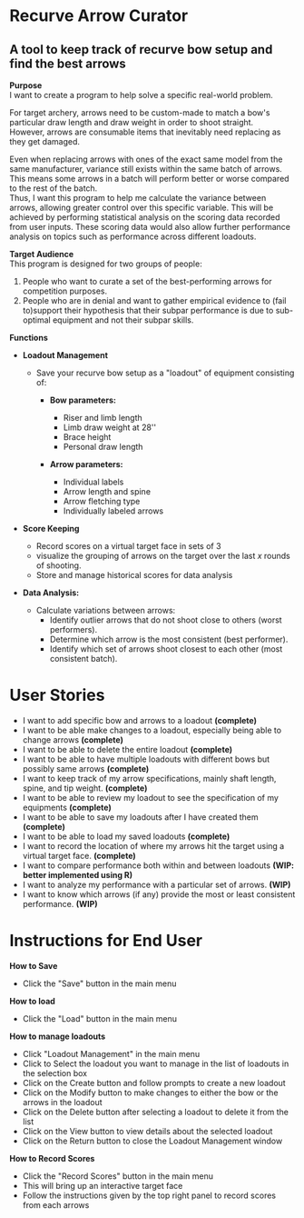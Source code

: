 # Recurve Arrow Curator

## A tool to keep track of recurve bow setup and find the best arrows

**Purpose**  
I want to create a program to help solve a specific real-world problem.

For target archery, arrows need to be custom-made to match a bow's particular draw length and draw weight in order to shoot straight.  
However, arrows are consumable items that inevitably need replacing as they get damaged.

Even when replacing arrows with ones of the exact same model from the same manufacturer, variance still exists within the same batch of arrows. This means some arrows in a batch will perform better or worse compared to the rest of the batch.  
Thus, I want this program to help me calculate the variance between arrows, allowing greater control over this specific variable.
This will be achieved by performing statistical analysis on the scoring data recorded from user inputs. These scoring data would also allow further performance analysis on topics such as performance across different loadouts. 


**Target Audience**  
This program is designed for two groups of people:

1. People who want to curate a set of the best-performing arrows for competition purposes.  
2. People who are in denial and want to gather empirical evidence to (fail to)support their hypothesis that their subpar performance is due to sub-optimal equipment and not their subpar skills. 

**Functions**  
- **Loadout Management**
    - Save your recurve bow setup as a "loadout" of equipment consisting of:

        - **Bow parameters:**
            - Riser and limb length
            - Limb draw weight at 28''
            - Brace height
             - Personal draw length

        - **Arrow parameters:**
          - Individual labels
          - Arrow length and spine
          - Arrow fletching type
          - Individually labeled arrows

- **Score Keeping**
    - Record scores on a virtual target face in sets of 3 
    - visualize the grouping of arrows on the target over the last *x* rounds of shooting.
    - Store and manage historical scores for data analysis

- **Data Analysis:**
    - Calculate variations between arrows:
        - Identify outlier arrows that do not shoot close to others (worst performers).
        - Determine which arrow is the most consistent (best performer).
        - Identify which set of arrows shoot closest to each other (most consistent batch).  



# User Stories
- I want to add specific bow and arrows to a loadout **(complete)**
- I want to be able make changes to a loadout, especially being able to change arrows **(complete)**
- I want to be able to delete the entire loadout **(complete)**
- I want to be able to have multiple loadouts with different bows but possibly same arrows **(complete)**
- I want to keep track of my arrow specifications, mainly shaft length, spine, and tip weight.  **(complete)**
- I want to be able to review my loadout to see the specification of my equipments **(complete)**
- I want to be able to save my loadouts after I have created them **(complete)**
- I want to be able to load my saved loadouts **(complete)**
- I want to record the location of where my arrows hit the target using a virtual target face.  **(complete)**
- I want to compare performance both within and between loadouts **(WIP: better implemented using R)**
- I want to analyze my performance with a particular set of arrows.  **(WIP)**
- I want to know which arrows (if any) provide the most or least consistent performance.  **(WIP)**


# Instructions for End User
**How to Save**
-   Click the "Save" button in the main menu

**How to load**
-   Click the "Load" button in the main menu

**How to manage loadouts**
- Click "Loadout Management" in the main menu
- Click to Select the loadout you want to manage in the list of loadouts in the selection box
- Click on the Create button and follow prompts to create a new loadout
- Click on the Modify button to make changes to either the bow or the arrows in the loadout
- Click on the Delete button after selecting a loadout to delete it from the list
- Click on the View button to view details about the selected loadout
- Click on the Return button to close the Loadout Management window

**How to Record Scores**
- Click the "Record Scores" button in the main menu
- This will bring up an interactive target face
- Follow the instructions given by the top right panel to record scores from each arrows